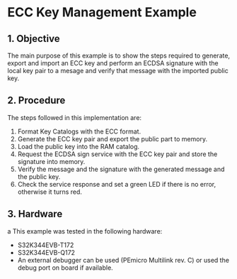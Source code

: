 # ECC Key Management Example

## 1. Objective

The main purpose of this example is to show the steps required to generate, export and import an ECC key and perform an ECDSA signature with the local key pair to a mesage and verify that message with the imported public key.

## 2. Procedure

The steps followed in this implementation are: 
1. Format Key Catalogs with the ECC format.
2. Generate the ECC key pair and export the public part to memory.
3. Load the public key into the RAM catalog.
4. Request the ECDSA sign service with the ECC key pair and store the signature into memory.
5. Verify the message and the signature with the generated message and the public key.
4. Check the service response and set a green LED if there is no error, otherwise it turns red. 

## 3. Hardware
a
This example was tested in the following hardware:
- S32K344EVB-T172
- S32K344EVB-Q172
- An external debugger can be used (PEmicro Multilink rev. C) or used the debug port on board if available. 